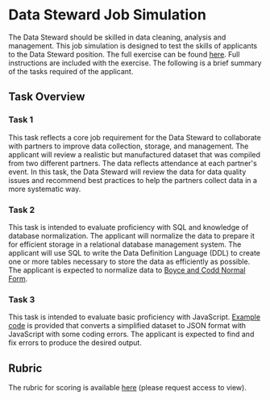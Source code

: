 # Data Steward Job Simulation

The Data Steward should be skilled in data cleaning, analysis and management. This job simulation is designed to test the skills of applicants to the Data Steward position. The full exercise can be found [here](https://docs.google.com/spreadsheets/d/13AynCV_RYDcvlBUkZ7VnRCeO__R2ux4FdSR9TP6Rufg/template/preview). Full instructions are included with the exercise. The following is a brief summary of the tasks required of the applicant.

## Task Overview

### Task 1

This task reflects a core job requirement for the Data Steward to collaborate with partners to improve data collection, storage, and management. The applicant will review a realistic but manufactured dataset that was compiled from two different partners. The data reflects attendance at each partner's event. In this task, the Data Steward will review the data for data quality issues and recommend best practices to help the partners collect data in a more systematic way. 

### Task 2

This task is intended to evaluate proficiency with SQL and knowledge of database normalization. The applicant will normalize the data to prepare it for efficient storage in a relational database management system. The applicant will use SQL to write the Data Definition Language (DDL) to create one or more tables necessary to store the data as efficiently as possible. The applicant is expected to normalize data to [Boyce and Codd Normal Form](https://en.wikipedia.org/wiki/Boyce%E2%80%93Codd_normal_form).

### Task 3

This task is intended to evaluate basic proficiency with JavaScript. [Example code](https://repljs.com/eanderson/M-HNWsEEU) is provided that converts a simplified dataset to JSON format with JavaScript with some coding errors. The applicant is expected to find and fix errors to produce the desired output. 

## Rubric

The rubric for scoring is available [here](https://docs.google.com/spreadsheets/d/1p-hBbF3RkXkEfcuUEQCpr8RKzi3g1li2wyY26akibyQ/edit#gid=0) (please request access to view).